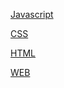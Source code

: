 [Javascript](javascript/README.md)

[CSS](css/README.md)

[HTML](html/README.md)

[WEB](web/README.md)
